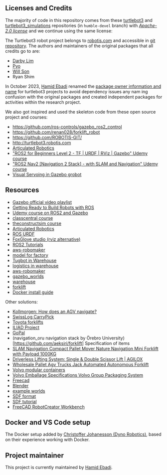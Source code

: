 ## Licenses and Credits

The majority of code in this repository comes from these [turtlebot3](https://github.com/ROBOTIS-GIT/turtlebot3.git) and [turtlebot3_simulations](https://github.com/ROBOTIS-GIT/turtlebot3_simulations) repositories (in `humble-devel` branch) with [*Apache-2.0 license*](LICENSE) and we continue using the same license:

The Turtlebot3 robot project belongs to [robotis.com](http://turtlebot3.robotis.com) and accessible in [git repository](https://github.com/ROBOTIS-GIT/). The authors and maintainers of the original packages that all credits go to are:

- [Darby Lim](thlim@robotis.com)
- [Pyo](pyo@robotis.com)
- [Will Son](willson@robotis.com)
- Ryan Shim

In October 2023, [Hamid Ebadi](hamid.ebadi@gmail.com) renamed the [package owner information and name](package.xml) for turtlebot3 projects to avoid dependency issues any nam ing confusion with the original packages and created independent packages for activities within the research project.

We also got inspired and used the skeleton code from these open source project and courses:
- https://github.com/ros-controls/gazebo_ros2_control
- https://github.com/renan028/forklift_robot
- https://github.com/ROBOTIS-GIT/
- http://turtlebot3.robotis.com
- [Articulated Robotics](https://www.youtube.com/@ArticulatedRobotics)
- ["ROS2 for Beginners Level 2 - TF | URDF | RViz | Gazebo" Udemy course](https://www.udemy.com/course/ros2-tf-urdf-rviz-gazebo/)
- ["ROS2 Nav2 [Navigation 2 Stack] - with SLAM and Navigation" Udemy course](https://www.udemy.com/course/ros2-tf-urdf-rviz-gazebo/)
- [Visual Servoing in Gazebo grobot](https://github.com/nlamprian/grobot)

## Resources

- [Gazebo official video playlist](https://www.youtube.com/watch?v=48TX-XJ14Gs&list=PL6FI-gIL5jiEd4Hv-NIAuO2Cbbs27UpAM&index=1)
- [Getting Ready to Build Robots with ROS](https://www.youtube.com/watch?v=2lIV3dRvHmQ&list=PLunhqkrRNRhYYCaSTVP-qJnyUPkTxJnBt)
- [Udemy course on ROS2 and Gazebo](https://www.udemy.com/course/ros2-tf-urdf-rviz-gazebo)
- [classcentral course](https://www.classcentral.com/course/youtube-simulating-robots-with-gazebo-and-ros-getting-ready-to-build-robots-with-ros-8-153333)
- [theconstructsim course](https://www.theconstructsim.com/robotigniteacademy_learnros/ros-courses-library/mastering-gazebo-simulator-online-course/)
- [Articulated Robotics](https://articulatedrobotics.xyz/)
- [ROS URDF](http://wiki.ros.org/urdf/XML)
- [FoxGlove studio (rviz alternative)](https://studio.foxglove.dev)
- [ROS2 Tutorials](https://docs.ros.org/en/humble/Tutorials.html)
- [aws-robomaker](https://github.com/aws-robotics/aws-robomaker-small-warehouse-world)
- [model for factory](https://app.gazebosim.org/OpenRobotics/fuel/models/Mecanum%20lift)
- [Tugbot in Warehouse](https://app.gazebosim.org/Kavya/fuel/worlds/Tugbot%20in%20Warehouse)
- [logistics in warehouse](https://github.com/belal-ibrahim/dynamic_logistics_warehouse)
- [aws-robomaker](https://aws.amazon.com/blogs/robotics/fleet-and-multi-robot-simulations-in-aws-robomaker)
- [gazebo_worlds](https://dev.px4.io/v1.11_noredirect/en/simulation/gazebo_worlds.html#warehouse)
- [warehouse](https://app.gazebosim.org/MovAi)
- [forklift](https://github.com/renan028/forklift_robot)
- [Docker install guide](https://docs.docker.com/engine/install/)

Other solutions:
- [Kollmorgen: How does an AGV navigate? ](https://www.youtube.com/watch?v=JIYOndxW9hc)
- [SwissLog CarryPick](https://www.swisslog.com/en-us/products-systems-solutions/asrs-automated-storage-retrieval-systems/boxes-cartons-small-parts-items/carrypick-storage-and-picking-system)
- [Toyota forklifts](https://toyota-forklifts.se/automatiserade-losningar/)
- [ILIAD Project](https://iliad-project.eu/)
- [GoPal](https://www.mobile-robots.de/87/fahrerlose-transportsysteme/amr-fuer-palettentransport?&wslanguage=en)
- (navigation_oru navigation stack by Örebro University)[https://github.com/aeksiri/forklift]
Specification of items
- [SLAM Navigation Compact Pallet Mover Nature Navigation Mini Forklift with Payload 1000KG](https://saintechrobotics.com/product/slam-navigation-compact-pallet-mover-nature-navigation-mini-forklift-with-payload-1000kg/)
- [Driverless Lifting System: Single & Double Scissor Lift | AGILOX](https://www.agilox.net/en/product/agilox-one/)
- [Wholesale Pallet Agv Trucks Jack Automated Autonomous Forklift](https://cnviboo.en.made-in-china.com/product/jZNfqtkUAypA/China-Wholesale-Pallet-Agv-Trucks-Jack-Automated-Autonomous-Forklift.html)
- [Volvo modular containers](https://www.volvogroup.com/content/dam/volvo-group/markets/master/suppliers/useful-links-and-documents-for-existing-suppliers/logistics-solutions/volvo-group-packaging-system/Wooden-Packaging_Pallets-Frames-and-Lids.pdf)
- [Volvo Emballage Specifications Volvo Group Packaging System](https://www.volvogroup.com/content/dam/volvo-group/markets/master/suppliers/useful-links-and-documents-for-existing-suppliers/logistics-solutions/volvo-group-packaging-system/Volvo-group-packaging-specifications_2015.pdf)
- [Freecad](https://www.freecad.org/)
- [Blender](https://www.blender.org/)
- [example worlds](https://github.com/gazebosim/gz-sim/tree/main/examples/worlds)
- [SDF format](http://sdformat.org/tutorials)
- [SDF tutorial](https://github.com/gazebosim/sdf_tutorials)
- [FreeCAD RobotCreator Workbench](https://github.com/maidenone/RobotCreator)

## Docker and VS Code setup
The Docker setup added by [Christoffer Johanesson (Dyno Robotics)](christoffer@dynorobotics.se), based on their experience working with Docker.

## Project maintainer

This project is currently maintained by [Hamid Ebadi](hamid.ebadi@gmail.com).